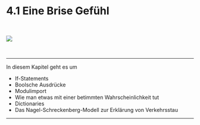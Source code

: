 # 4.1 Eine Brise Gefühl

<br>

![](img/brain.jpg)

<br>

<hr>

In diesem Kapitel geht es um

- If-Statements
- Boolsche Ausdrücke
- Modulimport
- Wie man etwas mit einer betimmten Wahrscheinlichkeit tut
- Dictionaries
- Das Nagel-Schreckenberg-Modell zur Erklärung von Verkehrsstau

<hr>
